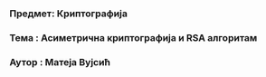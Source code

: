 ### Предмет: Криптографија 
### Тема : Асиметрична криптографија и RSA алгоритам
### Аутор : Матеја Вујсић
